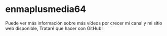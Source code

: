 # enmaplusmedia64
Puede ver más información sobre más vídeos por crecer mi canal y mi sitio web disponible, Trataré que hacer con GitHub!
